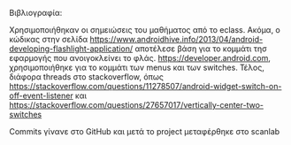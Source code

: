 Βιβλιογραφία:

Χρησιμοποιήθηκαν οι σημειώσεις του μαθήματος από το eclass.
Ακόμα, ο κώδικας στην σελίδα https://www.androidhive.info/2013/04/android-developing-flashlight-application/ αποτέλεσε βάση για το κομμάτι τησ εφαρμογής που ανοιγοκλείνει το φλάς.
https://developer.android.com, χρησιμοποιήθηκε για το κομμάτι των menus και των switches.
Τέλος, διάφορα threads στο stackoverflow, όπως https://stackoverflow.com/questions/11278507/android-widget-switch-on-off-event-listener και https://stackoverflow.com/questions/27657017/vertically-center-two-switches


Commits γίνανε στο GitHub και μετά το project μεταφέρθηκε στο scanlab

